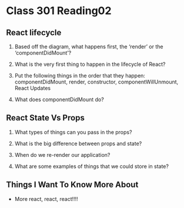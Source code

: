 # Class 301 Reading02

## React lifecycle

1. Based off the diagram, what happens first, the ‘render’ or the ‘componentDidMount’?

2. What is the very first thing to happen in the lifecycle of React?

3. Put the following things in the order that they happen: componentDidMount, render, constructor, componentWillUnmount, React Updates

4. What does componentDidMount do?

## React State Vs Props

1. What types of things can you pass in the props?

2. What is the big difference between props and state?

3. When do we re-render our application?

4. What are some examples of things that we could store in state?


## Things I Want To Know More About

- More react, react, react!!!!